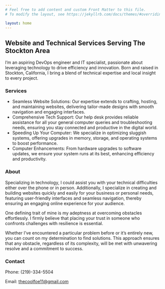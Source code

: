 ```yaml
---
# Feel free to add content and custom Front Matter to this file.
# To modify the layout, see https://jekyllrb.com/docs/themes/#overriding-theme-defaults

layout: home
---
```


## Website and Technical Services Serving The Stockton Area

I’m an aspiring DevOps engineer and IT specialist, passionate about leveraging technology to drive efficiency and innovation. Born and raised in Stockton, California, I bring a blend of technical expertise and local insight to every project.

### Services

* Seamless Website Solutions: Our expertise extends to crafting, hosting, and maintaining websites, delivering tailor-made designs with smooth navigation and engaging interfaces.
* Comprehensive Tech Support: Our help desk provides reliable assistance for all your general computer queries and troubleshooting needs, ensuring you stay connected and productive in the digital world.
* Speeding Up Your Computer: We specialize in optimizing sluggish systems, offering upgrades in memory, storage, and operating systems to boost performance.
* Computer Enhancements: From hardware upgrades to software updates, we ensure your system runs at its best, enhancing efficiency and productivity.

### About

Specializing in technology, I could assist you with your technical difficulties either over the phone or in person. Additionally, I specialize in creating and building websites quickly and easily for your business or personal needs, featuring user-friendly interfaces and seamless navigation, thereby ensuring an engaging online experience for your audience.

One defining trait of mine is my adeptness at overcoming obstacles effortlessly. I firmly believe that placing your trust in someone who confronts challenges with resilience is essential.

Whether I’ve encountered a particular problem before or it’s entirely new, you can count on my determination to find solutions. This approach ensures that any obstacle, regardless of its complexity, will be met with unwavering resolve and a commitment to success.

### Contact 

Phone: (219)-334-5504

Email: thecoolfoe11@gmail.com

